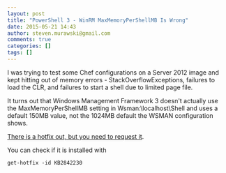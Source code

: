```yaml
---
layout: post
title: "PowerShell 3 - WinRM MaxMemoryPerShellMB Is Wrong"
date: 2015-05-21 14:43
author: steven.murawski@gmail.com
comments: true
categories: []
tags: []
---
```



I was trying to test some Chef configurations on a Server 2012 image and kept hitting out of memory errors - StackOverflowExceptions, failures to load the CLR, and failures to start a shell due to limited page file.




It turns out that Windows Management Framework 3 doesn't actually use the MaxMemoryPerShellMB setting in Wsman:\localhost\Shell and uses a default 150MB value, not the 1024MB default the WSMAN configuration shows.




[There is a hotfix out, but you need to request it](https://support.microsoft.com/en-us/kb/2842230/en-us).




You can check if it is installed with 




`get-hotfix -id KB2842230`

